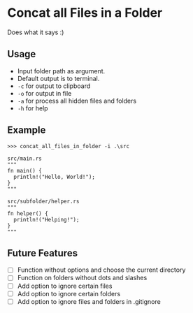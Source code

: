 # Concat all Files in a Folder

Does what it says :)

## Usage
- Input folder path as argument.
- Default output is to terminal.
- `-c` for output to clipboard
- `-o` for output in file
- `-a`  for process all hidden files and folders
- `-h`  for help


## Example

```terminal
>>> concat_all_files_in_folder -i .\src
```
  
```terminal
src/main.rs
"""
fn main() {
  println!("Hello, World!");
}
"""

src/subfolder/helper.rs
"""
fn helper() {
  println!("Helping!");
}
"""
```

## Future Features
- [ ] Function without options and choose the current directory
- [ ] Function on folders without dots and slashes
- [ ] Add option to ignore certain files
- [ ] Add option to ignore certain folders
- [ ] Add option to ignore files and folders in .gitignore
